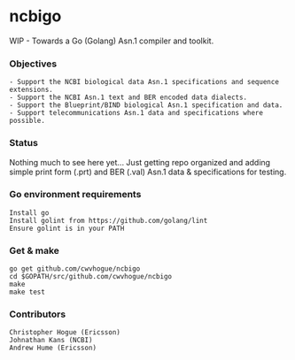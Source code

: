 # ncbigo

WIP - Towards a Go (Golang) Asn.1 compiler and toolkit.


### Objectives
	- Support the NCBI biological data Asn.1 specifications and sequence extensions.
	- Support the NCBI Asn.1 text and BER encoded data dialects.
	- Support the Blueprint/BIND biological Asn.1 specification and data.
	- Support telecommunications Asn.1 data and specifications where possible.

### Status

Nothing much to see here yet... Just getting repo organized and adding simple print form (.prt) and BER (.val) Asn.1 data & specifications for testing.
	
### Go environment requirements

	Install go
	Install golint from https://github.com/golang/lint
	Ensure golint is in your PATH

### Get & make

	go get github.com/cwvhogue/ncbigo
	cd $GOPATH/src/github.com/cwvhogue/ncbigo
	make
	make test
	
### Contributors
	Christopher Hogue (Ericsson)
	Johnathan Kans (NCBI)
	Andrew Hume (Ericsson)


